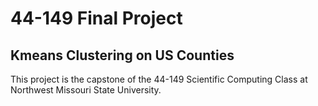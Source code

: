 # 44-149 Final Project

## Kmeans Clustering on US Counties

This project is the capstone of the 44-149 Scientific Computing Class at Northwest Missouri State University.
